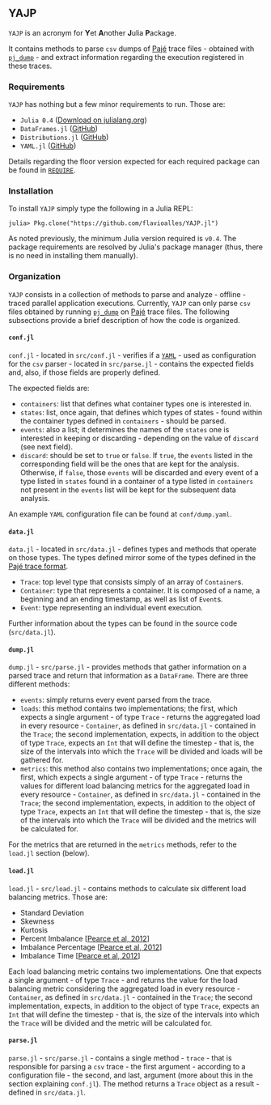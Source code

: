 ## YAJP

`YAJP` is an acronym for **Y**et **A**nother **J**ulia **P**ackage.

It contains methods to parse `csv` dumps of [Pajé](http://paje.sourceforge.net/download/publication/lang-paje.pdf) trace files - obtained with [`pj_dump`](https://github.com/schnorr/pajeng/wiki/pj_dump) - and extract information regarding the execution registered in these traces.

### Requirements

`YAJP` has nothing but a few minor requirements to run. Those are:

* `Julia 0.4` ([Download on julialang.org](http://julialang.org/downloads/))
* `DataFrames.jl` ([GitHub](https://github.com/JuliaStats/DataFrames.jl))
* `Distributions.jl` ([GitHub](https://github.com/JuliaStats/Distributions.jl))
* `YAML.jl` ([GitHub](https://github.com/dcjones/YAML.jl))

Details regarding the floor version expected for each required package can be found in [`REQUIRE`](REQUIRE).

### Installation

To install `YAJP` simply type the following in a Julia REPL:

    julia> Pkg.clone("https://github.com/flavioalles/YAJP.jl")

As noted previously, the minimum Julia version required is `v0.4`. The package requirements are resolved by Julia's package manager (thus, there is no need in installing them manually).

### Organization

`YAJP` consists in a collection of methods to parse and analyze - offline - traced parallel application executions. Currently, `YAJP` can only parse `csv` files obtained by running [`pj_dump`](https://github.com/schnorr/pajeng/wiki/pj_dump) on [Pajé](http://paje.sourceforge.net/download/publication/lang-paje.pdf) trace files. The following subsections provide a brief description of how the code is organized.

#### `conf.jl`

`conf.jl` - located in `src/conf.jl` - verifies if a [`YAML`](https://en.wikipedia.org/wiki/YAML) - used as configuration for the `csv` parser - located in `src/parse.jl` - contains the expected fields and, also, if those fields are properly defined.

The expected fields are:

* `containers`: list that defines what container types one is interested in.
* `states`: list, once again, that defines which types of states - found within the container types defined in `containers` - should be parsed.
* `events`: also a list; it determines the names of the `states` one is interested in keeping or discarding - depending on the value of `discard` (see next field).
* `discard`: should be set to `true` or `false`. If `true`, the `events` listed in the corresponding field will be the ones that are kept for the analysis. Otherwise, if `false`, those `events` will be discarded and every event of a type listed in `states` found in a container of a type listed in `containers` not present in the `events` list will be kept for the subsequent data analysis.

An example `YAML` configuration file can be found at `conf/dump.yaml`.

#### `data.jl`

`data.jl` - located in `src/data.jl` - defines types and methods that operate on those types. The types defined mirror some of the types defined in the [Pajé trace format](http://paje.sourceforge.net/download/publication/lang-paje.pdf).

* `Trace`: top level type that consists simply of an array of `Container`s.
* `Container`: type that represents a container. It is composed of a name, a beginning and an ending timestamp, as well as list of `Event`s.
* `Event`: type representing an individual event execution.

Further information about the types can be found in the source code (`src/data.jl`).

#### `dump.jl`

`dump.jl` - `src/parse.jl` - provides methods that gather information on a parsed trace and return that information as a `DataFrame`. There are three different methods:

* `events`: simply returns every event parsed from the trace.
* `loads`: this method contains two implementations; the first, which expects a single argument - of type `Trace` - returns the aggregated load in every resource - `Container`, as defined in `src/data.jl` - contained in the `Trace`; the second implementation, expects, in addition to the object of type `Trace`, expects an `Int` that will define the timestep - that is, the size of the intervals into which the `Trace` will be divided and loads will be gathered for.
* `metrics`: this method also contains two implementations; once again, the first, which expects a single argument - of type `Trace` - returns the values for different load balancing metrics for the aggregated load in every resource - `Container`, as defined in `src/data.jl` - contained in the `Trace`; the second implementation, expects, in addition to the object of type `Trace`, expects an `Int` that will define the timestep - that is, the size of the intervals into which the `Trace` will be divided and the metrics will be calculated for.

For the metrics that are returned in the `metrics` methods, refer to the `load.jl` section (below).

#### `load.jl`

`load.jl` - `src/load.jl` - contains methods to calculate six different load balancing metrics. Those are:

* Standard Deviation
* Skewness
* Kurtosis
* Percent Imbalance [[Pearce et al, 2012][Pearce et al, 2012]]
* Imbalance Percentage [[Pearce et al, 2012][DeRose et al, 2007]]
* Imbalance Time [[Pearce et al, 2012][DeRose et al, 2007]]

Each load balancing metric contains two implementations. One that expects a single argument - of type `Trace` - and returns the value for the load balancing metric considering the aggregated load in every resource - `Container`, as defined in `src/data.jl` - contained in the `Trace`; the second implementation, expects, in addition to the object of type `Trace`, expects an `Int` that will define the timestep - that is, the size of the intervals into which the `Trace` will be divided and the metric will be calculated for.

[Pearce et al, 2012]: http://dl.acm.org/citation.cfm?id=2304601
[DeRose et al, 2007]: http://link.springer.com/chapter/10.1007/978-3-540-74466-5_17

#### `parse.jl`

`parse.jl` - `src/parse.jl` - contains a single method - `trace` - that is responsible for parsing a `csv` trace - the first argument - according to a configuration file - the second, and last, argument (more about this in the section explaining `conf.jl`). The method returns a `Trace` object as a result - defined in `src/data.jl`.

